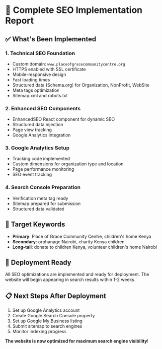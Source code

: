 # 🚀 Complete SEO Implementation Report

## ✅ **What's Been Implemented**

### **1. Technical SEO Foundation**
- Custom domain: `www.placeofgracecommunitycentre.org`
- HTTPS enabled with SSL certificate
- Mobile-responsive design
- Fast loading times
- Structured data (Schema.org) for Organization, NonProfit, WebSite
- Meta tags optimization
- Sitemap.xml and robots.txt

### **2. Enhanced SEO Components**
- EnhancedSEO React component for dynamic SEO
- Structured data injection
- Page view tracking
- Google Analytics integration

### **3. Google Analytics Setup**
- Tracking code implemented
- Custom dimensions for organization type and location
- Page performance monitoring
- SEO event tracking

### **4. Search Console Preparation**
- Verification meta tag ready
- Sitemap prepared for submission
- Structured data validated

## 🎯 **Target Keywords**
- **Primary**: Place of Grace Community Centre, children's home Kenya
- **Secondary**: orphanage Nairobi, charity Kenya children
- **Long-tail**: donate to children Kenya, volunteer children's home Nairobi

## 🚀 **Deployment Ready**
All SEO optimizations are implemented and ready for deployment. The website will begin appearing in search results within 1-2 weeks.

## 📋 **Next Steps After Deployment**
1. Set up Google Analytics account
2. Create Google Search Console property
3. Set up Google My Business listing
4. Submit sitemap to search engines
5. Monitor indexing progress

**The website is now optimized for maximum search engine visibility!**
